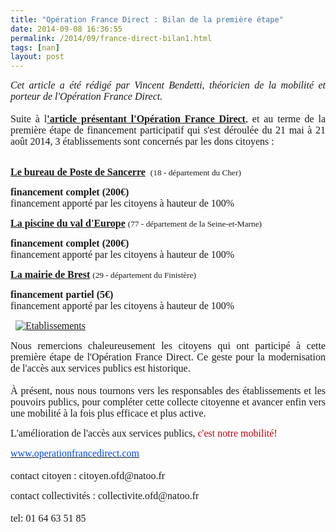 ```yaml
---
title: "Opération France Direct : Bilan de la première étape"
date: 2014-09-08 16:36:55
permalink: /2014/09/france-direct-bilan1.html
tags: [nan]
layout: post
---
```


<p style="margin-bottom: 0cm;text-align: justify"><span style="font-family: times new roman,times"><span style="font-size: 12pt"><em>Cet article a été rédigé par </em><em>Vincent</em><em> Bendetti, théoricien de la mobilité et porteur de l'Opération France Direct. <br /></em><br />Suite à l<a href="https://gabrielplassat.github.io/transportsdufutur/2014/07/operation-france-direct-une-technologie-pour-changer-la-vie.html" target="_blank"><strong>'article présentant l'Opération France Direct</strong></a>, et au terme de la première étape de financement participatif qui s'est déroulée du 21 mai à 21 août 2014, </span><span style="font-size: 12pt">3 établissements sont concernés par les dons citoyens :<br /></span></span></p> <p style="margin-bottom: 0cm"><br /><span style="font-size: 12pt;font-family: times new roman,times"><span style="text-decoration: underline"><strong>Le bureau de Poste de Sancerre</strong></span>  <span style="font-size: 10pt">(18 - département du Cher)</span></span></p> <p style="margin-bottom: 0cm"><span style="font-size: 12pt;font-family: times new roman,times"><strong>financement complet (200</strong><strong>€</strong><strong>) </strong><br />financement apporté par les citoyens à hauteur de 100%</span></p> <p style="margin-bottom: 0cm"><span style="font-size: 12pt;font-family: times new roman,times"><span style="text-decoration: underline"><strong>La piscine du val d'Europe</strong></span> <span style="font-size: 10pt">(77 - département de la Seine-et-Marne)</span></span></p> <p style="margin-bottom: 0cm"><span style="font-size: 12pt;font-family: times new roman,times"><strong>financement complet (200</strong><strong>€</strong><strong>) </strong><br />financement apporté par les citoyens à hauteur de 100%</span></p> <p style="margin-bottom: 0cm"><span style="font-size: 12pt;font-family: times new roman,times"><span style="text-decoration: underline"><strong>La mairie de Brest</strong></span> <span style="font-size: 10pt">(29 - département du Finistère)</span></span></p> <p style="margin-bottom: 0cm"><span style="font-size: 12pt;font-family: times new roman,times"><strong>financement partiel (5</strong><strong>€</strong><strong>) </strong><br />financement apporté par les citoyens à hauteur de 100%</span></p>  <!--more-->  <p style="margin-bottom: 0cm"><span style="font-size: 12pt;font-family: times new roman,times">  <a class="asset-img-link" href="https://gabrielplassat.github.io/transportsdufutur/wp-content/uploads/sites/6/old/6a0120a66d2ad4970b01b8d06253b3970c-pi.jpg"><img alt="Etablissements" border="0" class="asset  asset-image at-xid-6a0120a66d2ad4970b01b8d06253b3970c image-full img-responsive" src="/wp-content/uploads/sites/6/old/6a0120a66d2ad4970b01b8d06253b3970c-800wi.jpg" title="Etablissements" /></a><br /></span></p> <p style="margin-bottom: 0cm;text-align: justify"><span style="font-size: 12pt;font-family: times new roman,times">Nous remercions chaleureusement les citoyens qui ont participé à cette première étape de l'Opération France Direct. Ce geste pour la modernisation de l'accès aux services publics est historique.<br /><br />À présent, nous nous tournons vers les responsables des établissements et les pouvoirs publics, pour compléter cette collecte citoyenne et avancer enfin vers une mobilité à la fois plus efficace et plus active.</span></p> <p style="margin-bottom: 0cm;text-align: justify"><span style="font-size: 12pt;font-family: times new roman,times">L'amélioration de l'accès aux services publics, <span style="color: #c5000b">c'est </span><span style="color: #c5000b">notre</span><span style="color: #c5000b"> mobilité</span><span style="color: #c5000b">!</span></span></p> <p style="margin-bottom: 0cm;text-align: justify"><a href="http://www.operationfrancedirect.com/" target="_self"><span style="color: #0047ff;font-size: 12pt;font-family: times new roman,times">www.operationfrancedirect.com</span></a><span style="font-size: 12pt;font-family: times new roman,times"><br /><br />contact citoyen : citoyen.ofd@natoo.fr </span></p> <p style="margin-bottom: 0cm;text-align: justify"><span style="font-size: 12pt;font-family: times new roman,times">contact collectivités : collectivite.ofd@natoo.fr<br /><br /> tel: 01 64 63 51 85</span></p>
